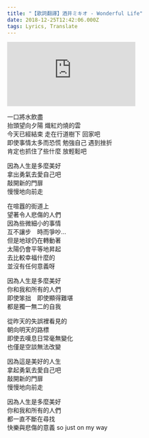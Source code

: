 ```yaml
---
title: "【歌詞翻譯】酒井ミキオ - Wonderful Life"
date: 2018-12-25T12:42:06.000Z
tags: Lyrics, Translate
---
```


<iframe title="酒井ミキオ - Wonderful Life" src="https://www.youtube.com/embed/HHPn9whQ2P4" frameborder="0" allow="accelerometer; autoplay; clipboard-write; encrypted-media; gyroscope; picture-in-picture" allowfullscreen></iframe>

<p>一口將水飲盡
<br>抬頭望向夕陽 熾紅灼燒的雲
<br>今天已經結束 走在行道樹下 回家吧
<br>即使事情太多而恐慌 勉強自己 遇到挫折
<br>肯定也抓住了些什麼 放輕鬆吧</p>

<p>因為人生是多麼美好
<br>拿出勇氣去愛自己吧
<br>敲開新的門扉
<br>慢慢地向前走</p>

<p>在喧囂的街道上
<br>望著令人悲傷的人們
<br>因為些微細小的事情
<br>互不讓步　時而爭吵…
<br>但是地球仍在轉動著
<br>太陽仍會平等地昇起
<br>去比較幸福什麼的
<br>並沒有任何意義呀</p>

<p>因為人生是多麼美好
<br>你和我和所有的人們
<br>即使笨拙　即使顯得難堪
<br>都是獨一無二的自我</p>

<p>從昨天的失誤裡看見的
<br>朝向明天的路標
<br>即使去嘆息日常毫無變化
<br>也僅是空談無法改變</p>

<p>因為這是美好的人生
<br>拿起勇氣去愛自己吧
<br>敲開新的門扉
<br>慢慢地向前走</p>

<p>因為人生是多麼美好
<br>你和我和所有的人們
<br>都一直不斷在尋找
<br>快樂與悲傷的意義 so just on my way</p>
